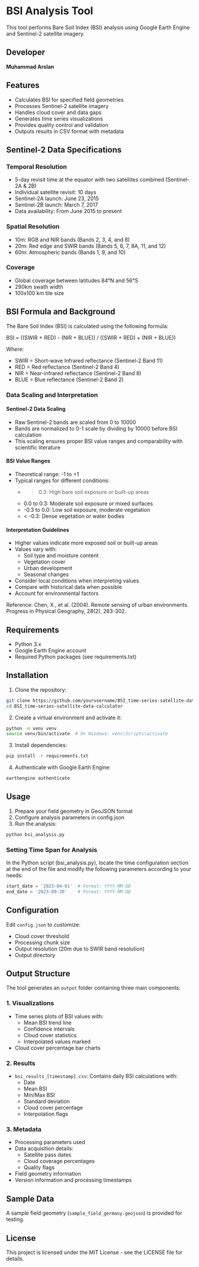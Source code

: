 # BSI Analysis Tool

This tool performs Bare Soil Index (BSI) analysis using Google Earth Engine and Sentinel-2 satellite imagery.

## Developer
**Muhammad Arslan**

## Features

- Calculates BSI for specified field geometries
- Processes Sentinel-2 satellite imagery
- Handles cloud cover and data gaps
- Generates time series visualizations
- Provides quality control and validation
- Outputs results in CSV format with metadata

## Sentinel-2 Data Specifications

### Temporal Resolution
- 5-day revisit time at the equator with two satellites combined (Sentinel-2A & 2B)
- Individual satellite revisit: 10 days
- Sentinel-2A launch: June 23, 2015
- Sentinel-2B launch: March 7, 2017
- Data availability: From June 2015 to present

### Spatial Resolution
- 10m: RGB and NIR bands (Bands 2, 3, 4, and 8)
- 20m: Red edge and SWIR bands (Bands 5, 6, 7, 8A, 11, and 12)
- 60m: Atmospheric bands (Bands 1, 9, and 10)

### Coverage
- Global coverage between latitudes 84°N and 56°S
- 290km swath width
- 100x100 km tile size

## BSI Formula and Background

The Bare Soil Index (BSI) is calculated using the following formula:

BSI = ((SWIR + RED) - (NIR + BLUE)) / ((SWIR + RED) + (NIR + BLUE))

Where:
- SWIR = Short-wave Infrared reflectance (Sentinel-2 Band 11)
- RED = Red reflectance (Sentinel-2 Band 4)
- NIR = Near-infrared reflectance (Sentinel-2 Band 8)
- BLUE = Blue reflectance (Sentinel-2 Band 2)

### Data Scaling and Interpretation

#### Sentinel-2 Data Scaling
- Raw Sentinel-2 bands are scaled from 0 to 10000
- Bands are normalized to 0-1 scale by dividing by 10000 before BSI calculation
- This scaling ensures proper BSI value ranges and comparability with scientific literature

#### BSI Value Ranges
- Theoretical range: -1 to +1
- Typical ranges for different conditions:
  * > 0.3: High bare soil exposure or built-up areas
  * 0.0 to 0.3: Moderate soil exposure or mixed surfaces
  * -0.3 to 0.0: Low soil exposure, moderate vegetation
  * < -0.3: Dense vegetation or water bodies

#### Interpretation Guidelines
- Higher values indicate more exposed soil or built-up areas
- Values vary with:
  * Soil type and moisture content
  * Vegetation cover
  * Urban development
  * Seasonal changes
- Consider local conditions when interpreting values
- Compare with historical data when possible
- Account for environmental factors

Reference: Chen, X., et al. (2004). Remote sensing of urban environments. Progress in Physical Geography, 28(2), 283-302.

## Requirements

- Python 3.x
- Google Earth Engine account
- Required Python packages (see requirements.txt)

## Installation

1. Clone the repository:
```bash
git clone https://github.com/yourusername/BSI_time-series-satellite-data-calculator.git
cd BSI_time-series-satellite-data-calculator
```

2. Create a virtual environment and activate it:
```bash
python -m venv venv
source venv/bin/activate  # On Windows: venv\Scripts\activate
```

3. Install dependencies:
```bash
pip install -r requirements.txt
```

4. Authenticate with Google Earth Engine:
```bash
earthengine authenticate
```

## Usage

1. Prepare your field geometry in GeoJSON format
2. Configure analysis parameters in config.json
3. Run the analysis:
```bash
python bsi_analysis.py
```

### Setting Time Span for Analysis

In the Python script (bsi_analysis.py), locate the time configuration section at the end of the file and modify the following parameters according to your needs:

```python
start_date = '2023-04-01'  # Format: YYYY-MM-DD
end_date = '2023-09-30'    # Format: YYYY-MM-DD
```

## Configuration

Edit `config.json` to customize:
- Cloud cover threshold
- Processing chunk size
- Output resolution (20m due to SWIR band resolution)
- Output directory

## Output Structure

The tool generates an `output` folder containing three main components:

### 1. Visualizations
- Time series plots of BSI values with:
  - Mean BSI trend line
  - Confidence intervals
  - Cloud cover statistics
  - Interpolated values marked
- Cloud cover percentage bar charts

### 2. Results
- `bsi_results_[timestamp].csv`: Contains daily BSI calculations with:
  - Date
  - Mean BSI
  - Min/Max BSI
  - Standard deviation
  - Cloud cover percentage
  - Interpolation flags

### 3. Metadata
- Processing parameters used
- Data acquisition details:
  - Satellite pass dates
  - Cloud coverage percentages
  - Quality flags
- Field geometry information
- Version information and processing timestamps

## Sample Data

A sample field geometry (`sample_field_germany.geojson`) is provided for testing.

## License

This project is licensed under the MIT License - see the LICENSE file for details. 